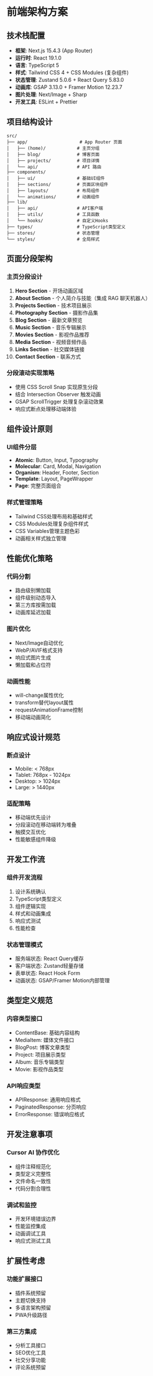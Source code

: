 # 前端架构方案

## 技术栈配置
- **框架**: Next.js 15.4.3 (App Router)
- **运行时**: React 19.1.0
- **语言**: TypeScript 5
- **样式**: Tailwind CSS 4 + CSS Modules (复杂组件)
- **状态管理**: Zustand 5.0.6 + React Query 5.83.0
- **动画库**: GSAP 3.13.0 + Framer Motion 12.23.7
- **图片处理**: Next/Image + Sharp
- **开发工具**: ESLint + Prettier

## 项目结构设计

```
src/
├── app/                    # App Router 页面
│   ├── (home)/            # 主页分组
│   ├── blog/              # 博客页面
│   ├── projects/          # 项目详情
│   └── api/               # API 路由
├── components/
│   ├── ui/                # 基础UI组件
│   ├── sections/          # 页面区块组件
│   ├── layouts/           # 布局组件
│   └── animations/        # 动画组件
├── lib/
│   ├── api/               # API客户端
│   ├── utils/             # 工具函数
│   └── hooks/             # 自定义Hooks
├── types/                 # TypeScript类型定义
├── stores/                # 状态管理
└── styles/                # 全局样式
```

## 页面分段架构

### 主页分段设计
1. **Hero Section** - 开场动画区域
2. **About Section** - 个人简介与技能（集成 RAG 聊天机器人）
3. **Projects Section** - 技术项目展示
4. **Photography Section** - 摄影作品集
5. **Blog Section** - 最新文章预览
6. **Music Section** - 音乐专辑展示
7. **Movies Section** - 影视作品推荐
8. **Media Section** - 视频音频作品
9. **Links Section** - 社交媒体链接
10. **Contact Section** - 联系方式

### 分段滚动实现策略
- 使用 CSS Scroll Snap 实现原生分段
- 结合 Intersection Observer 触发动画
- GSAP ScrollTrigger 处理复杂滚动效果
- 响应式断点处理移动端体验

## 组件设计原则

### UI组件分层
- **Atomic**: Button, Input, Typography
- **Molecular**: Card, Modal, Navigation
- **Organism**: Header, Footer, Section
- **Template**: Layout, PageWrapper
- **Page**: 完整页面组合

### 样式管理策略
- Tailwind CSS处理布局和基础样式
- CSS Modules处理复杂组件样式
- CSS Variables管理主题色彩
- 动画相关样式独立管理

## 性能优化策略

### 代码分割
- 路由级别懒加载
- 组件级别动态导入
- 第三方库按需加载
- 动画库延迟加载

### 图片优化
- Next/Image自动优化
- WebP/AVIF格式支持
- 响应式图片生成
- 懒加载和占位符

### 动画性能
- will-change属性优化
- transform替代layout属性
- requestAnimationFrame控制
- 移动端动画简化

## 响应式设计规范

### 断点设计
- Mobile: < 768px
- Tablet: 768px - 1024px  
- Desktop: > 1024px
- Large: > 1440px

### 适配策略
- 移动端优先设计
- 分段滚动在移动端转为堆叠
- 触摸交互优化
- 性能敏感组件降级

## 开发工作流

### 组件开发流程
1. 设计系统确认
2. TypeScript类型定义
3. 组件逻辑实现
4. 样式和动画集成
5. 响应式测试
6. 性能检查

### 状态管理模式
- 服务端状态: React Query缓存
- 客户端状态: Zustand轻量存储
- 表单状态: React Hook Form
- 动画状态: GSAP/Framer Motion内部管理

## 类型定义规范

### 内容类型接口
- ContentBase: 基础内容结构
- MediaItem: 媒体文件接口
- BlogPost: 博客文章类型
- Project: 项目展示类型
- Album: 音乐专辑类型
- Movie: 影视作品类型

### API响应类型
- APIResponse<T>: 通用响应格式
- PaginatedResponse<T>: 分页响应
- ErrorResponse: 错误响应格式

## 开发注意事项

### Cursor AI 协作优化
- 组件注释规范化
- 类型定义完整性
- 文件命名一致性
- 代码分割合理性

### 调试和监控
- 开发环境错误边界
- 性能监控集成
- 动画调试工具
- 响应式测试工具

## 扩展性考虑

### 功能扩展接口
- 插件系统预留
- 主题切换支持
- 多语言架构预留
- PWA升级路径

### 第三方集成
- 分析工具接口
- SEO优化工具
- 社交分享功能
- 评论系统预留